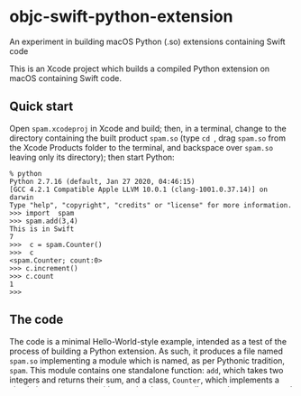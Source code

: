 # objc-swift-python-extension
An experiment in building macOS Python (.so) extensions containing Swift code

This is an Xcode project which builds a compiled Python extension on macOS containing Swift code.

## Quick start

Open `spam.xcodeproj` in Xcode and build; then, in a terminal, change to the directory containing the built product `spam.so` (type `cd `, drag `spam.so` from the Xcode Products folder to the terminal, and backspace over `spam.so` leaving only its directory); then start Python:

```
% python
Python 2.7.16 (default, Jan 27 2020, 04:46:15)
[GCC 4.2.1 Compatible Apple LLVM 10.0.1 (clang-1001.0.37.14)] on darwin
Type "help", "copyright", "credits" or "license" for more information.
>>> import  spam
>>> spam.add(3,4)
This is in Swift
7
>>>  c = spam.Counter()
>>>  c
<spam.Counter; count:0>
>>> c.increment()
>>> c.count
1
>>>
```

## The code

The code is a minimal Hello-World-style example, intended as a test of the process of building a Python extension.  As such, it produces a file named `spam.so` implementing a module which is  named, as per Pythonic tradition, `spam`. This module contains one standalone function: `add`, which takes two integers and returns their sum, and a class, `Counter`, which implements a simple integer counter, with a read-only `count` attribute and `increment()` and `reset()` methods. The business logic (the addition function and the counter class) is implemented in a Swift source file.

## Methodology

It appears to not be currently possible to compile Swift code to binaries complying with C calling conventions, and thus the foreign function interfaces of languages such as Python which expect dynamic libraries with C-style code. (While Swift has a `@convention(c)` attribute for specifying this calling convention, it is not available for use in function declarations, but only for callbacks passed to C functions called from Swift.) It also does not appear to be possible to define self-contained functions in Swift to be accessible to C code within the same project; C->Swift interoperability only covers Objective C classes.

As such, the approach used here is to define an Objective C-based class named `Glue`, with a number of class methods to act as relays between the C code exposed to Python and the Swift code containing the business logic. This, going through Objective C's dynamic dispatch mechanism, incurs a minor performance penalty, though this is not unreasonable, particularly in the context of communicating with a Python interpreter.

## Known issues

Attempting to load the compiled module after copying it to `/tmp` may fail with a code signing error,

This code currently only supports Python 2.7, as it was developed on macOS 10.14 where this is the system Python version.  Adapting it to Python 3 should not be difficult.


